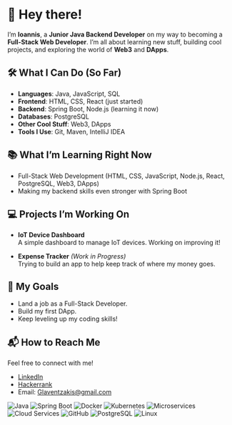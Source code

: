 # 👋 Hey there!

I’m **Ioannis**, a **Junior Java Backend Developer** on my way to becoming a **Full-Stack Web Developer**. I’m all about learning new stuff, building cool projects, and exploring the world of **Web3** and **DApps**.

## 🛠️ What I Can Do (So Far)

- **Languages**: Java, JavaScript, SQL  
- **Frontend**: HTML, CSS, React (just started)  
- **Backend**: Spring Boot, Node.js (learning it now)  
- **Databases**: PostgreSQL  
- **Other Cool Stuff**: Web3, DApps  
- **Tools I Use**: Git, Maven, IntelliJ IDEA  

## 📚 What I’m Learning Right Now

- Full-Stack Web Development (HTML, CSS, JavaScript, Node.js, React, PostgreSQL, Web3, DApps)  
- Making my backend skills even stronger with Spring Boot  

## 💻 Projects I’m Working On

- **IoT Device Dashboard**  
 A simple dashboard to manage IoT devices. Working on improving it!

- **Expense Tracker** *(Work in Progress)*  
  Trying to build an app to help keep track of where my money goes.  

## 🎯 My Goals

- Land a job as a Full-Stack Developer.  
- Build my first DApp.  
- Keep leveling up my coding skills!  

## 📬 How to Reach Me
Feel free to connect with me!

- [LinkedIn](https://www.linkedin.com/in/ioannis-laventzakis-b9570a282)
- [Hackerrank](https://www.hackerrank.com/profile/glaventzakis)
- Email: [Glaventzakis@gmail.com](mailto:Glaventzakis@gmail.com)



![Java](https://img.shields.io/badge/Java-007396?style=flat&logo=java&logoColor=white)
![Spring Boot](https://img.shields.io/badge/Spring%20Boot-6DB33F?style=flat&logo=spring-boot&logoColor=white)
![Docker](https://img.shields.io/badge/Docker-2496ED?style=flat&logo=docker&logoColor=white)
![Kubernetes](https://img.shields.io/badge/Kubernetes-326CE5?style=flat&logo=kubernetes&logoColor=white)
![Microservices](https://img.shields.io/badge/Microservices-FFA500?style=flat)
![Cloud Services](https://img.shields.io/badge/Cloud%20Services-4285F4?style=flat&logo=google-cloud&logoColor=white)
![GitHub](https://img.shields.io/badge/GitHub-181717?style=flat&logo=github&logoColor=white)
![PostgreSQL](https://img.shields.io/badge/PostgreSQL-336791?style=flat&logo=postgresql&logoColor=white)
![Linux](https://img.shields.io/badge/Linux-FCC624?style=flat&logo=linux&logoColor=black)

